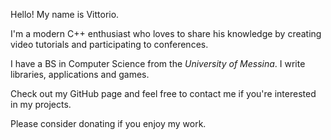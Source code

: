 Hello! My name is Vittorio. 

I'm a modern C++ enthusiast who loves to share his knowledge by creating video tutorials and participating to conferences.

I have a BS in Computer Science from the *University of Messina*. I write libraries, applications and games.

Check out my GitHub page and feel free to contact me if you're interested in my projects.

Please consider donating if you enjoy my work.
